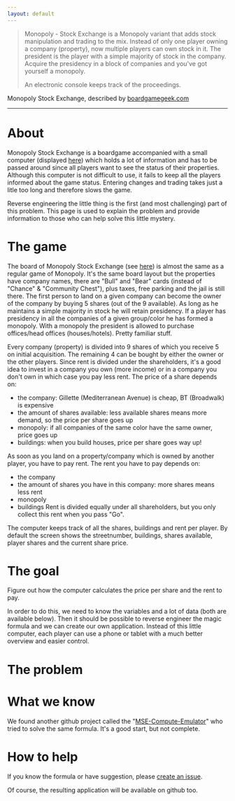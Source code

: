 ```yaml
---
layout: default
---
```


> Monopoly - Stock Exchange is a Monopoly variant that adds stock manipulation and trading to the mix.
> Instead of only one player owning a company (property), now multiple players can own stock in it.
> The president is the player with a simple majority of stock in the company.
> Acquire the presidency in a block of companies and you've got yourself a monopoly.
>
> An electronic console keeps track of the proceedings.

Monopoly Stock Exchange, described by [boardgamegeek.com](https://boardgamegeek.com/boardgame/3065/monopoly-stock-exchange)

---

# About

Monopoly Stock Exchange is a boardgame accompanied with a small computer (displayed [here](https://boardgamegeek.com/image/133900/monopoly-stock-exchange)) which holds a lot of information and has to be passed around since all players want to see the status of their properties. Although this computer is not difficult to use, it fails to keep all the players informed about the game status. Entering changes and trading takes just a litle too long and therefore slows the game.

Reverse engineering the little thing is the first (and most challenging) part of this problem. This page is used to explain the problem and provide information to those who can help solve this little mystery.

# The game

The board of Monopoly Stock Exchange (see [here](https://boardgamegeek.com/image/247141)) is almost the same as a regular game of Monopoly. It's the same board layout but the properties have company names, there are "Bull" and "Bear" cards (instead of "Chance" & "Community Chest"), plus taxes, free parking and the jail is still there. The first person to land on a given company can become the owner of the company by buying 5 shares (out of the 9 available). As long as he maintains a simple majority in stock he will retain presidency. If a player has presidency in all the companies of a given group/color he has formed a monopoly. With a monopoly the president is allowed to purchase offices/head offices (houses/hotels). Pretty familiar stuff.

Every company (property) is divided into 9 shares of which you receive 5 on initial acquisition. The remaining 4 can be bought by either the owner or the other players. Since rent is divided under the shareholders, it's a good idea to invest in a company you own (more income) or in a company you don't own in which case you pay less rent. The price of a share depends on:
- the company: Gillette (Mediterranean Avenue) is cheap, BT (Broadwalk) is expensive
- the amount of shares available: less available shares means more demand, so the price per share goes up
- monopoly: if all companies of the same color have the same owner, price goes up
- buildings: when you build houses, price per share goes way up!

As soon as you land on a property/company which is owned by another player, you have to pay rent. The rent you have to pay depends on:
- the company
- the amount of shares you have in this company: more shares means less rent
- monopoly
- buildings
Rent is divided equally under all shareholders, but you only collect this rent when you pass "Go".

The computer keeps track of all the shares, buildings and rent per player. By default the screen shows the streetnumber, buildings, shares available, player shares and the current share price.

# The goal

Figure out how the computer calculates the price per share and the rent to pay.

In order to do this, we need to know the variables and a lot of data (both are available below). Then it should be possible to reverse engineer the magic formula and we can create our own application. Instead of this little computer, each player can use a phone or tablet with a much better overview and easier control.
 
# The problem



# What we know

We found another github project called the "[MSE-Compute-Emulator](https://github.com/BenDutton/MSE-Compute-Emulator)" who tried to solve the same formula. It's a good start, but not complete.

# How to help

If you know the formula or have suggestion, please [create an issue](https://github.com/warendorff/moose/issues).

Of course, the resulting application will be available on github too.
